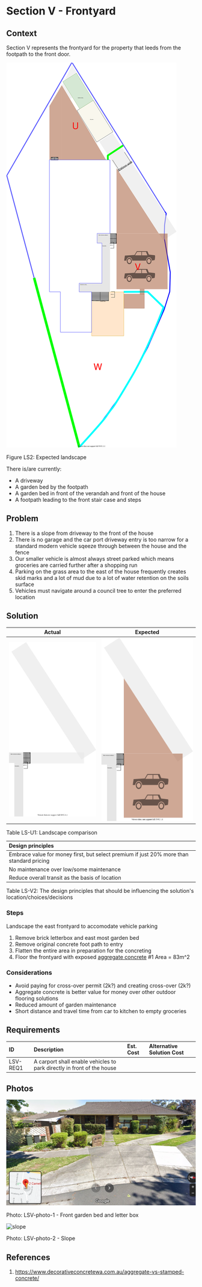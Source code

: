 # Section V - Frontyard

## Context

Section V represents the frontyard for the property that leeds from the footpath to the front door.

![TO-BE landscape diagram](Landscape-TO-BE.svg)

Figure LS2: Expected landscape

There is/are currently:
* A driveway
* A garden bed by the footpath
* A garden bed in front of the verandah and front of the house
* A footpath leading to the front stair case and steps 


## Problem
1. There is a slope from driveway to the front of the house
2. There is no garage and the car port driveway entry is too narrow for a standard modern vehicle sqeeze through between the house and the fence
3. Our smaller vehicle is almost always street parked which means groceries are carried further after a shopping run
4. Parking on the grass area to the east of the house frequently creates skid marks and a lot of mud due to a lot of water retention on the soils surface 
5. Vehicles must navigate around a council tree to enter the preferred location


## Solution

|Actual|Expected|
|:---:|:---:|
|![AS-IS landscape Section V diagram](Landscape-AS-IS-section-V.svg)|![TO-BE landscape Section V diagram](Landscape-TO-BE-section-V.svg)|

Table LS-U1: Landscape comparison

|Design principles|
|:---|
|Embrace value for money first, but select premium if just 20% more than standard pricing|
|No maintenance over low/some maintenance|
|Reduce overall transit as the basis of location|

Table LS-V2: The design principles that should be influencing the solution's location/choices/decisions

### Steps
Landscape the east frontyard to accomodate vehicle parking
1. Remove brick letterbox and east most garden bed
2. Remove original concrete foot path to entry
3. Flatten the entire area in preparation for the concreting
4. Floor the frontyard with exposed [aggregate concrete](#References) #1 Area = 83m^2

### Considerations
* Avoid paying for cross-over permit (2k?) and creating cross-over (2k?)
* Aggregate concrete is better value for money over other outdoor flooring solutions
* Reduced amount of garden maintenance
* Short distance and travel time from car to kitchen to empty groceries


## Requirements

|ID|Description|Est. Cost|Alternative Solution Cost|
|:---|:---|:---|:---|
|LSV-REQ1|A carport shall enable vehicles to park directly in front of the house|||


## Photos

![garden bed and letterbox](./photos/Screenshot-2020-10-17-111024.png)

Photo: LSV-photo-1 - Front garden bed and letter box


![slope](./photos/IMG_20201016_135439893_HDR.jpg)

Photo: LSV-photo-2 - Slope


## References

1. https://www.decorativeconcretewa.com.au/aggregate-vs-stamped-concrete/